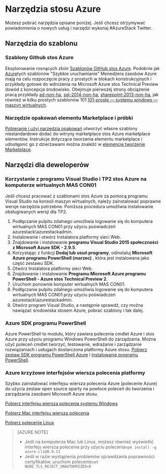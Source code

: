 <properties
    pageTitle="Narzędzia i PaaS usługi Azure stosu | Microsoft Azure"
    description="Dowiedz się, jak rozpocząć pracę z usługami PaaS w stos Azure."
    services="azure-stack"
    documentationCenter=""
    authors="ErikjeMS"
    manager="byronr"
    editor=""/>

<tags
    ms.service="multiple"
    ms.workload="na"
    ms.tgt_pltfrm="na"
    ms.devlang="na"
    ms.topic="article"
    ms.date="09/26/2016"
    ms.author="erikje"/>

# <a name="tools-for-azure-stack"></a>Narzędzia stosu Azure

Możesz pobrać narzędzia opisane poniżej. Jeśli chcesz otrzymywać powiadomienia o nowych usług i narzędzi wykonaj #AzureStack Twitter.

## <a name="template-tools"></a>Narzędzia do szablonu

### <a name="azure-stack-github-templates"></a>Szablony Github stos Azure
Eksplorowanie rosnących zbiór [Szablonów GitHub stos Azure](https://github.com/Azure/AzureStack-QuickStart-Templates). Podobnie jak [Azure](https://github.com/Azure/azure-quickstart-templates)tych szablonów "Szybkie uruchamianie" Menedżera zasobów Azure mają na celu rozpoczęcie pracy z prostych w blokach konstrukcyjnych i przykłady gotowe do wdrożenia na Microsoft Azure stos Technical Preview dowód z koncepcja środowisko. Obejmuje pierwszej strony obciążenie pracą przykłady [ad-non-ha](https://github.com/Azure/AzureStack-QuickStart-Templates/tree/master/ad-non-ha), [sql-2014-non-ha](https://github.com/Azure/AzureStack-QuickStart-Templates/tree/master/sql-2014-non-ha), [sharepoint-2013-non-ha](https://github.com/Azure/AzureStack-QuickStart-Templates/tree/master/sharepoint-2013-non-ha), jak również w kilku prostych szablonów 101 [101-proste — systemu windows — maszyn wirtualnych](https://github.com/Azure/AzureStack-QuickStart-Templates/tree/master/101-simple-windows-vm).


### <a name="marketplace-item-packaging-tool-and-sample"></a>Narzędzie opakowań elementu Marketplace i próbki
[Pobieranie i użyj narzędzia opakowań](http://www.aka.ms/azurestackmarketplaceitem) utworzyć własne szablony niestandardowe dodać do witryny marketplace stos Azure marketplace elementów. Instrukcje dotyczące tworzenia elementu marketplace i udostępnić go z dzierżawami można znaleźć w [elemencie tworzenie Marketplace](azure-stack-create-and-publish-marketplace-item.md).

## <a name="developer-tools"></a>Narzędzi dla deweloperów


### <a name="use-visual-studio-and-azure-stack-tp2-on-the-mas-con01-virtual-machine"></a>Korzystanie z programu Visual Studio i TP2 stos Azure na komputerze wirtualnych MAS CON01
Jeśli chcesz pracować z szablonami stos Azure za pomocą programu Visual Studio na konsoli maszyn wirtualnych, należy zainstalować poprawne wersje narzędzia potrzebne. Poniższa procedura umożliwia instalowanie obsługiwanych wersji dla TP2.

1. Podłączanie pulpitu zdalnego umożliwia logowanie się do komputera wirtualnych MAS CON01 przy użyciu poświadczeń azurestack\azurestackadmin.
2. Instalowanie i otwórz Instalatora platformy sieci Web.
3. Znajdowanie i instalowanie **programu Visual Studio 2015 społeczności z Microsoft Azure SDK - 2.9.5**.
4. Korzystając z funkcji **Dodaj lub usuń programy**, odinstaluj **Microsoft Azure programu PowerShell (marzec)** , która jest instalowana jako część zestawu SDK.
5. Otwórz Instalatora platformy sieci Web.
6. Znajdowanie i instalowanie **Programu Microsoft Azure programu PowerShell - Azure stos Technical Preview 2**. 
7. Uruchom ponownie komputer wirtualnych MAS CON01.
8. Podłączanie pulpitu zdalnego umożliwia logowanie się do komputera wirtualnych MAS CON01 przy użyciu poświadczeń azurestack\azurestackadmin.
9. Otwórz program Visual Studio, a następnie sprawdź, czy można nawiązać środowiska stosem Azure, pobrać szablony i tak dalej. 

### <a name="azure-powershell-sdk"></a>Azure SDK programu PowerShell
Azure PowerShell to modułu, który zawiera polecenia cmdlet Azure i stos Azure przy użyciu programu Windows PowerShell do zarządzania. Można użyć poleceń cmdlet tworzyć, testowanie, wdrażanie i zarządzanie rozwiązaniach i usługach dostarczona platformy Azure stosu.
[Pobierz zestaw SDK programu PowerShell Azure](http://aka.ms/azStackPsh) i [Instalowanie programu PowerShell](azure-stack-connect-powershell.md).

### <a name="azure-cross-platform-command-line-interfaces"></a>Azure krzyżowe interfejsów wiersza polecenia platformy
Szybko zainstalować interfejsu wiersza polecenia Azure (polecenie Azure) do użycia zestaw open source oparty na powłoce poleceń do tworzenia i zarządzania zasobami Microsoft Azure stosu.

[Pobierz interfejsu wiersza polecenia systemu Windows](http://aka.ms/azstack-windows-cli)

[Pobierz Mac interfejsu wiersza polecenia](http://aka.ms/azstack-linux-cli)

[Pobierz polecenie Linux](http://aka.ms/azstack-mac-cli)

>[AZURE.NOTE]
>
> + Jeśli na komputerze Mac lub Linux, możesz również wyświetlić interfejs wiersza polecenia przy użyciu polecenia`npm install -g azure-cli@0.9.11`</br>
> + Jeśli w razie wystąpienia problemów sprawdzania poprawności certyfikatów, uruchom polecenie`set NODE_TLS_REJECT_UNAUTHORIZED=0`
